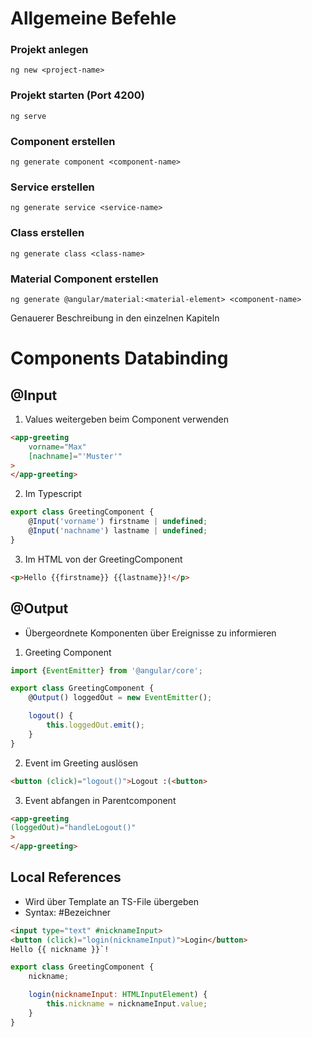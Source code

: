 # Allgemeine Befehle
### Projekt anlegen
```
ng new <project-name>
```

### Projekt starten (Port 4200)
```
ng serve
```

### Component erstellen
```
ng generate component <component-name>
```

### Service erstellen
```
ng generate service <service-name>
```

### Class erstellen
```
ng generate class <class-name>
```

### Material Component erstellen
```
ng generate @angular/material:<material-element> <component-name>
```
Genauerer Beschreibung in den einzelnen Kapiteln

# Components Databinding

## @Input
1. Values weitergeben beim Component verwenden
```HTML
<app-greeting
    vorname="Max"
    [nachname]="'Muster'"
>
</app-greeting>
```
2. Im Typescript

```typescript
export class GreetingComponent {
    @Input('vorname') firstname | undefined;
    @Input('nachname') lastname | undefined;
}
```
3. Im HTML von der GreetingComponent
```HTML
<p>Hello {{firstname}} {{lastname}}!</p>
```

## @Output
* Übergeordnete Komponenten über Ereignisse zu informieren

1. Greeting Component
```js
import {EventEmitter} from '@angular/core';

export class GreetingComponent {
    @Output() loggedOut = new EventEmitter();

    logout() {
        this.loggedOut.emit();
    }
}
```
2. Event im Greeting auslösen
```HTML
<button (click)="logout()">Logout :(<button>
```

3. Event abfangen in Parentcomponent
```HTML
<app-greeting
(loggedOut)="handleLogout()"
>
</app-greeting>
```

## Local References
* Wird über Template an TS-File übergeben
* Syntax: #Bezeichner
```HTML
<input type="text" #nicknameInput>
<button (click)="login(nicknameInput)">Login</button>
Hello {{ nickname }}`!
```

```javascript
export class GreetingComponent {
    nickname;

    login(nicknameInput: HTMLInputElement) {
        this.nickname = nicknameInput.value;
    }
}
```